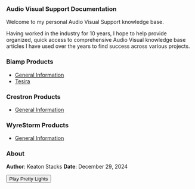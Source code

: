 <link rel="stylesheet" href="styles.css">
<script src="https://unpkg.com/webamp"></script>

### Audio Visual Support Documentation

Welcome to my personal Audio Visual Support knowledge base.

Having worked in the industry for 10 years, I hope to help provide organized, quick access to comprehensive Audio Visual knowledge base articles I have used over the years to find success across various projects.

### Biamp Products
- [General Information](biamp/general-biamp.md)
- [Tesira](biamp/tesira.md)

### Crestron Products
- [General Information](crestron/general-crestron.md)

### WyreStorm Products
- [General Information](wyrestorm/general-wyre.md)

### About

**Author**: Keaton Stacks
**Date**: December 29, 2024

<button onclick="toggleWinamp()">Play Pretty Lights</button>
<div id="app"></div>

<script>
  let webamp = null;
  let isWebampVisible = false;  // Track Webamp visibility state

  function toggleWinamp() {
    const app = document.getElementById("app");

    if (!webamp) {
      // Initialize Webamp for the first time and render it
      webamp = new Webamp({
        initialTracks: [
          {
            metaData: {
              artist: "Pretty Lights",
              title: "ROADtothestars11_91.mp3",
            },
            url: "https://swirlbridge.pl/lib/mp3/ROADtothestars11_91.mp3",
          },
          {
            metaData: {
              artist: "Pretty Lights",
              title: "WhereAreYouGoing_sum1dB_013124.mp3",
            },
            url: "https://swirlbridge.pl/lib/mp3/WhereAreYouGoing_sum1dB_013124.mp3",
          },
          {
            metaData: {
              artist: "Pretty Lights",
              title: "NEWHEIGHTS_sum2db_012224.mp3",
            },
            url: "https://swirlbridge.pl/lib/mp3/NEWHEIGHTS_sum2db_012224.mp3",
          },
          {
            metaData: {
              artist: "Pretty Lights",
              title: "HOWCANYOULOSE_SEARCHING2.mp3",
            },
            url: "https://swirlbridge.pl/lib/mp3/HOWCANYOULOSE_SEARCHING2.mp3",
          },
          {
            metaData: {
              artist: "Pretty Lights",
              title: "SunshineComingThroughWoutro.mp3",
            },
            url: "https://swirlbridge.pl/lib/mp3/SunshineComingThroughWoutro.mp3",
          },
        ],
      });

      webamp.renderWhenReady(app);
      isWebampVisible = true;  // Set visibility to true after rendering
    } else if (isWebampVisible) {
      // Close Webamp and hide it
      webamp.close();  // Closes the Webamp player
      isWebampVisible = false;  // Set visibility to false after closing
    } else {
      // Reinitialize Webamp if it was previously closed
      webamp = new Webamp({
        initialTracks: [
          {
            metaData: {
              artist: "Pretty Lights",
              title: "ROADtothestars11_91.mp3",
            },
            url: "https://swirlbridge.pl/lib/mp3/ROADtothestars11_91.mp3",
          },
          {
            metaData: {
              artist: "Pretty Lights",
              title: "WhereAreYouGoing_sum1dB_013124.mp3",
            },
            url: "https://swirlbridge.pl/lib/mp3/WhereAreYouGoing_sum1dB_013124.mp3",
          },
          {
            metaData: {
              artist: "Pretty Lights",
              title: "NEWHEIGHTS_sum2db_012224.mp3",
            },
            url: "https://swirlbridge.pl/lib/mp3/NEWHEIGHTS_sum2db_012224.mp3",
          },
          {
            metaData: {
              artist: "Pretty Lights",
              title: "HOWCANYOULOSE_SEARCHING2.mp3",
            },
            url: "https://swirlbridge.pl/lib/mp3/HOWCANYOULOSE_SEARCHING2.mp3",
          },
          {
            metaData: {
              artist: "Pretty Lights",
              title: "SunshineComingThroughWoutro.mp3",
            },
            url: "https://swirlbridge.pl/lib/mp3/SunshineComingThroughWoutro.mp3",
          },
        ],
      });

      webamp.renderWhenReady(app);  // Re-render Webamp inside the app div
      isWebampVisible = true;  // Set visibility to true after re-rendering
    }
  }

  // Add error handling to check if tracks are loaded correctly
  window.addEventListener('error', function(event) {
    console.error('Error loading track:', event);
  });

  // Add event listener for Webamp errors
  if (webamp) {
    webamp.on('error', function(error) {
      console.error('Webamp error:', error);
    });
  }
</script>